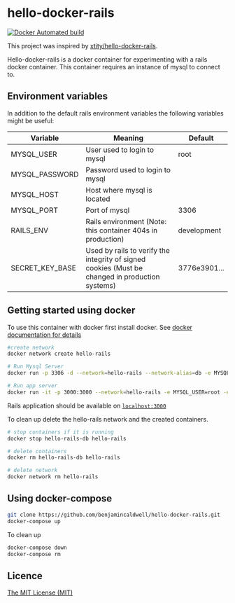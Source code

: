 # hello-docker-rails
[![Docker Automated build](https://img.shields.io/docker/automated/benjamincaldwell/hello-docker-rails.svg)](https://hub.docker.com/r/benjamincaldwell/hello-docker-rails/)

This project was inspired by [xtity/hello-docker-rails](https://github.com/xtity/hello-docker-rails).

Hello-docker-rails is a docker container for experimenting with a rails docker container. This container requires an instance of mysql to connect to.

## Environment variables
In addition to the default rails environment variables the following variables might be useful:

| Variable        | Meaning                                                 | Default                                                                                                                          |
|-----------------|---------------------------------------------------------|----------------------------------------------------------------------------------------------------------------------------------|
| MYSQL_USER      | User used to login to mysql                             | root                                                                                                                             |
| MYSQL_PASSWORD  | Password used to login to mysql                         |                                                                                                                                  |
| MYSQL_HOST      | Host where mysql is located                             |                                                                                                                                  |
| MYSQL_PORT      | Port of mysql                                           | 3306                                                                                                                             |
| RAILS_ENV       | Rails environment (Note: this container 404s in production) | development                                                                                           |
| SECRET_KEY_BASE | Used by rails to verify the integrity of signed cookies (Must be changed in production systems) | 3776e3901... |

## Getting started using docker

To use this container with docker first install docker. See [docker documentation for details](https://docs.docker.com/engine/installation/#platform-support-matrix)

``` bash
#create network
docker network create hello-rails

# Run Mysql Server
docker run -p 3306 -d --network=hello-rails --network-alias=db -e MYSQL_ROOT_PASSWORD=password --name hello-rails-db mysql

# Run app server
docker run -it -p 3000:3000 --network=hello-rails -e MYSQL_USER=root -e MYSQL_PASSWORD=password -e MYSQL_HOST=db --name hello-rails benjamincaldwell/hello-docker-rails:latest
```

Rails application should be available on [`localhost:3000`](http://localhost:3000)

To clean up delete the hello-rails network and the created containers.

``` bash
# stop containers if it is running
docker stop hello-rails-db hello-rails

# delete containers
docker rm hello-rails-db hello-rails

# delete network
docker network rm hello-rails
```

## Using docker-compose
``` bash
git clone https://github.com/benjamincaldwell/hello-docker-rails.git
docker-compose up
```

To clean up
```bash
docker-compose down
docker-compose rm
```
## Licence

[The MIT License (MIT)](https://github.com/benjamincaldwell/hello-docker-rails/blob/master/LICENSE)
